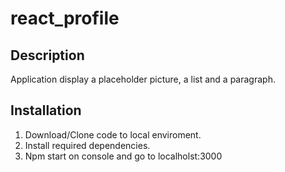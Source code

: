 # react_profile

## Description

Application display a placeholder picture, a list and a paragraph.

## Installation 

1. Download/Clone code to local enviroment.
1. Install required dependencies.
1. Npm start on console and go to localholst:3000

